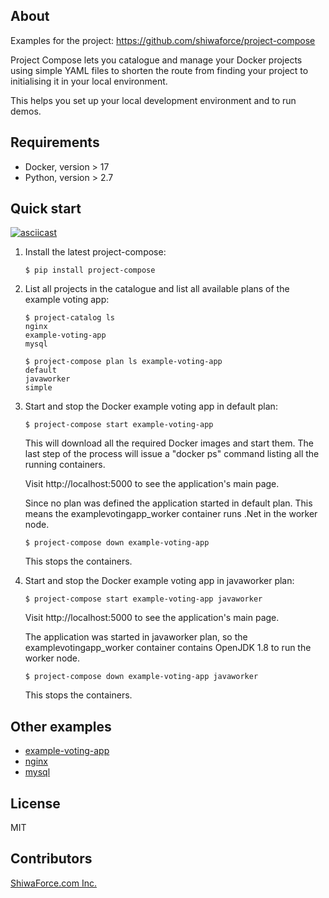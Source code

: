 About
-----

Examples for the project: https://github.com/shiwaforce/project-compose

Project Compose lets you catalogue and manage your Docker projects using
simple YAML files to shorten the route from finding your project to
initialising it in your local environment.

This helps you set up your local development environment and to run
demos.

Requirements
------------

-   Docker, version \> 17
-   Python, version \> 2.7

Quick start
------------

[![asciicast](https://asciinema.org/a/131956.png)](https://asciinema.org/a/131956)

1. Install the latest project-compose:
	```shell
	$ pip install project-compose
	```

2. List all projects in the catalogue and list all available plans of the example voting app:
	```shell
	$ project-catalog ls
	nginx
	example-voting-app
	mysql

	$ project-compose plan ls example-voting-app
    default
    javaworker
    simple
	```

3. Start and stop the Docker example voting app in default plan:
	```shell
	$ project-compose start example-voting-app
	```
	This will download all the required Docker images and start them. The last step of the process will issue a "docker ps" command listing all the running containers.

	Visit http://localhost:5000 to see the application's main page.

	Since no plan was defined the application started in default plan. This means the examplevotingapp_worker container runs .Net in the worker node.

	```shell
	$ project-compose down example-voting-app
	```
	This stops the containers.

4. Start and stop the Docker example voting app in javaworker plan:
	```shell
	$ project-compose start example-voting-app javaworker
	```
	Visit http://localhost:5000 to see the application's main page.

	The application was started in javaworker plan, so the examplevotingapp_worker container contains OpenJDK 1.8 to run the worker node.

	```shell
	$ project-compose down example-voting-app javaworker
	```
	This stops the containers.

Other examples
----------------
- [example-voting-app](https://github.com/shiwaforce/project-compose-example/blob/master/example-voting-app/README.md)
- [nginx](https://github.com/shiwaforce/project-compose-example/blob/master/nginx/README.md)
- [mysql](https://github.com/shiwaforce/project-compose-example/blob/master/mysql/README.md)

License
-------

MIT

Contributors
------------

[ShiwaForce.com Inc.](https://www.shiwaforce.com/en/)
